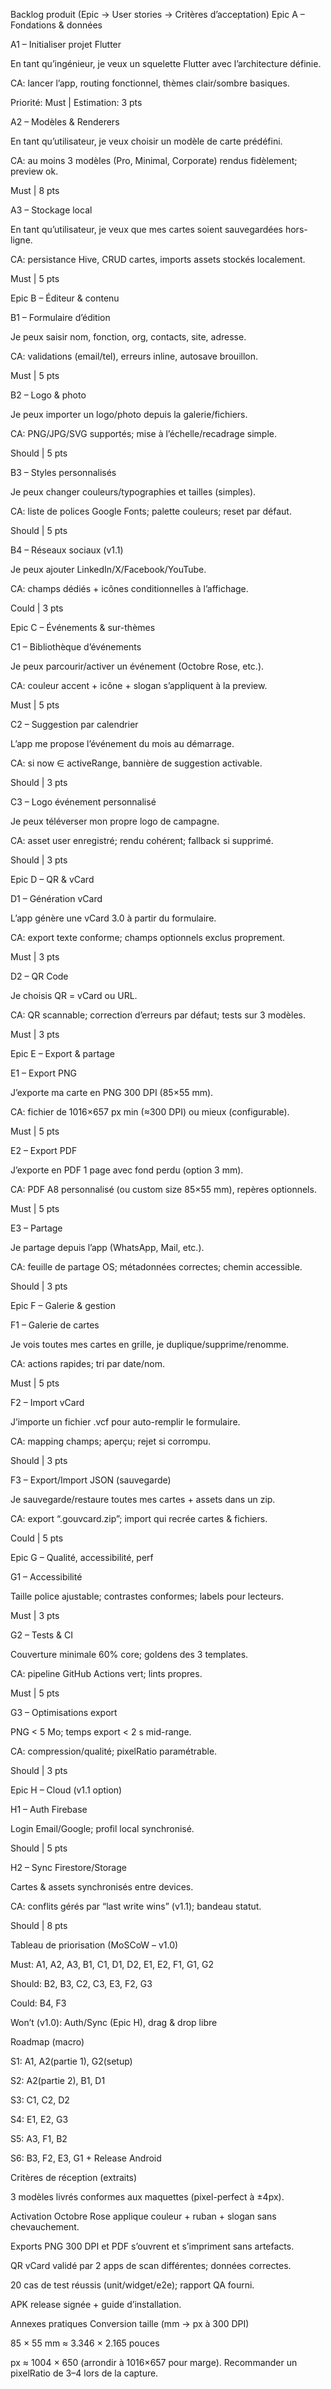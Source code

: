 Backlog produit (Epic → User stories → Critères d’acceptation)
Epic A – Fondations & données

A1 – Initialiser projet Flutter

En tant qu’ingénieur, je veux un squelette Flutter avec l’architecture définie.

CA: lancer l’app, routing fonctionnel, thèmes clair/sombre basiques.

Priorité: Must | Estimation: 3 pts

A2 – Modèles & Renderers

En tant qu’utilisateur, je veux choisir un modèle de carte prédéfini.

CA: au moins 3 modèles (Pro, Minimal, Corporate) rendus fidèlement; preview ok.

Must | 8 pts

A3 – Stockage local

En tant qu’utilisateur, je veux que mes cartes soient sauvegardées hors-ligne.

CA: persistance Hive, CRUD cartes, imports assets stockés localement.

Must | 5 pts

Epic B – Éditeur & contenu

B1 – Formulaire d’édition

Je peux saisir nom, fonction, org, contacts, site, adresse.

CA: validations (email/tel), erreurs inline, autosave brouillon.

Must | 5 pts

B2 – Logo & photo

Je peux importer un logo/photo depuis la galerie/fichiers.

CA: PNG/JPG/SVG supportés; mise à l’échelle/recadrage simple.

Should | 5 pts

B3 – Styles personnalisés

Je peux changer couleurs/typographies et tailles (simples).

CA: liste de polices Google Fonts; palette couleurs; reset par défaut.

Should | 5 pts

B4 – Réseaux sociaux (v1.1)

Je peux ajouter LinkedIn/X/Facebook/YouTube.

CA: champs dédiés + icônes conditionnelles à l’affichage.

Could | 3 pts

Epic C – Événements & sur-thèmes

C1 – Bibliothèque d’événements

Je peux parcourir/activer un événement (Octobre Rose, etc.).

CA: couleur accent + icône + slogan s’appliquent à la preview.

Must | 5 pts

C2 – Suggestion par calendrier

L’app me propose l’événement du mois au démarrage.

CA: si now ∈ activeRange, bannière de suggestion activable.

Should | 3 pts

C3 – Logo événement personnalisé

Je peux téléverser mon propre logo de campagne.

CA: asset user enregistré; rendu cohérent; fallback si supprimé.

Should | 3 pts

Epic D – QR & vCard

D1 – Génération vCard

L’app génère une vCard 3.0 à partir du formulaire.

CA: export texte conforme; champs optionnels exclus proprement.

Must | 3 pts

D2 – QR Code

Je choisis QR = vCard ou URL.

CA: QR scannable; correction d’erreurs par défaut; tests sur 3 modèles.

Must | 3 pts

Epic E – Export & partage

E1 – Export PNG

J’exporte ma carte en PNG 300 DPI (85×55 mm).

CA: fichier de 1016×657 px min (≈300 DPI) ou mieux (configurable).

Must | 5 pts

E2 – Export PDF

J’exporte en PDF 1 page avec fond perdu (option 3 mm).

CA: PDF A8 personnalisé (ou custom size 85×55 mm), repères optionnels.

Must | 5 pts

E3 – Partage

Je partage depuis l’app (WhatsApp, Mail, etc.).

CA: feuille de partage OS; métadonnées correctes; chemin accessible.

Should | 3 pts

Epic F – Galerie & gestion

F1 – Galerie de cartes

Je vois toutes mes cartes en grille, je duplique/supprime/renomme.

CA: actions rapides; tri par date/nom.

Must | 5 pts

F2 – Import vCard

J’importe un fichier .vcf pour auto-remplir le formulaire.

CA: mapping champs; aperçu; rejet si corrompu.

Should | 3 pts

F3 – Export/Import JSON (sauvegarde)

Je sauvegarde/restaure toutes mes cartes + assets dans un zip.

CA: export “.gouvcard.zip”; import qui recrée cartes & fichiers.

Could | 5 pts

Epic G – Qualité, accessibilité, perf

G1 – Accessibilité

Taille police ajustable; contrastes conformes; labels pour lecteurs.

Must | 3 pts

G2 – Tests & CI

Couverture minimale 60% core; goldens des 3 templates.

CA: pipeline GitHub Actions vert; lints propres.

Must | 5 pts

G3 – Optimisations export

PNG < 5 Mo; temps export < 2 s mid-range.

CA: compression/qualité; pixelRatio paramétrable.

Should | 3 pts

Epic H – Cloud (v1.1 option)

H1 – Auth Firebase

Login Email/Google; profil local synchronisé.

Should | 5 pts

H2 – Sync Firestore/Storage

Cartes & assets synchronisés entre devices.

CA: conflits gérés par “last write wins” (v1.1); bandeau statut.

Should | 8 pts

Tableau de priorisation (MoSCoW – v1.0)

Must: A1, A2, A3, B1, C1, D1, D2, E1, E2, F1, G1, G2

Should: B2, B3, C2, C3, E3, F2, G3

Could: B4, F3

Won’t (v1.0): Auth/Sync (Epic H), drag & drop libre

Roadmap (macro)

S1: A1, A2(partie 1), G2(setup)

S2: A2(partie 2), B1, D1

S3: C1, C2, D2

S4: E1, E2, G3

S5: A3, F1, B2

S6: B3, F2, E3, G1 + Release Android

Critères de réception (extraits)

3 modèles livrés conformes aux maquettes (pixel-perfect à ±4px).

Activation Octobre Rose applique couleur + ruban + slogan sans chevauchement.

Exports PNG 300 DPI et PDF s’ouvrent et s’impriment sans artefacts.

QR vCard validé par 2 apps de scan différentes; données correctes.

20 cas de test réussis (unit/widget/e2e); rapport QA fourni.

APK release signée + guide d’installation.

Annexes pratiques
Conversion taille (mm → px à 300 DPI)

85 × 55 mm ≈ 3.346 × 2.165 pouces

px ≈ 1004 × 650 (arrondir à 1016×657 pour marge).
Recommander un pixelRatio de 3–4 lors de la capture.